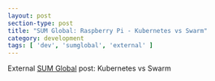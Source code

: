 ```yaml
---
layout: post
section-type: post
title: "SUM Global: Raspberry Pi - Kubernetes vs Swarm"
category: development
tags: [ 'dev', 'sumglobal', 'external' ]
---
```


External [SUM Global](http://sumglobal.com/raspberry-pi-kubernetes-vs-swarm/) post: Kubernetes vs Swarm
